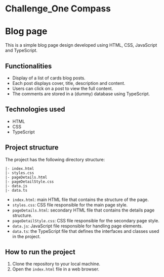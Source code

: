 # Challenge_One Compass

# Blog page

This is a simple blog page design developed using HTML, CSS, JavaScript and TypeScript.

## Functionalities

- Display of a list of cards blog posts.
- Each post displays cover, title, description and content.
- Users can click on a post to view the full content.
- The comments are stored in a (dummy) database using TypeScript.

## Technologies used

- HTML
- CSS
- TypeScript

## Project structure

The project has the following directory structure:

```
|- index.html
|- styles.css
|- pageDetails.html
|- pageDetailStyle.css
|- data.js
|- data.ts

```

- `index.html`: main HTML file that contains the structure of the page.
- `styles.css`: CSS file responsible for the main page style.
- `pageDetails.html`: secondary HTML file that contains the details page structure.
- `pageDetailStyle.css`: CSS file responsible for the secondary page style.
- `data.js`: JavaScript file responsible for handling page elements.
- `data.ts`: the TypeScript file that defines the interfaces and classes used in the project.

## How to run the project

1. Clone the repository to your local machine.
2. Open the `index.html` file in a web browser.
